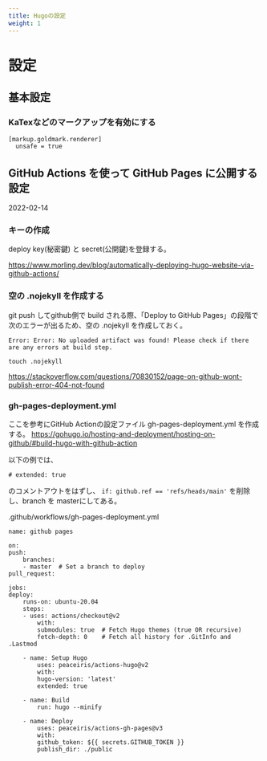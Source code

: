```yaml
---
title: Hugoの設定
weight: 1
---
```


# 設定


## 基本設定
### KaTexなどのマークアップを有効にする

    [markup.goldmark.renderer]
      unsafe = true

## GitHub Actions を使って GitHub Pages に公開する設定
2022-02-14

### キーの作成
deploy key(秘密鍵) と secret(公開鍵)を登録する。

https://www.morling.dev/blog/automatically-deploying-hugo-website-via-github-actions/


### 空の .nojekyll を作成する
git push してgithub側で build される際、「Deploy to GitHub Pages」の段階で次のエラーが出るため、空の .nojekyll を作成しておく。

```
Error: Error: No uploaded artifact was found! Please check if there are any errors at build step.
```

    touch .nojekyll

https://stackoverflow.com/questions/70830152/page-on-github-wont-publish-error-404-not-found


### gh-pages-deployment.yml  
ここを参考にGitHub Actionの設定ファイル gh-pages-deployment.yml を作成する。
https://gohugo.io/hosting-and-deployment/hosting-on-github/#build-hugo-with-github-action

以下の例では、

```# extended: true```

のコメントアウトをはずし、
```if: github.ref == 'refs/heads/main'```
を削除し、branch を masterにしてある。

.github/workflows/gh-pages-deployment.yml

    name: github pages

    on:
    push:
        branches:
        - master  # Set a branch to deploy
    pull_request:

    jobs:
    deploy:
        runs-on: ubuntu-20.04
        steps:
        - uses: actions/checkout@v2
            with:
            submodules: true  # Fetch Hugo themes (true OR recursive)
            fetch-depth: 0    # Fetch all history for .GitInfo and .Lastmod

        - name: Setup Hugo
            uses: peaceiris/actions-hugo@v2
            with:
            hugo-version: 'latest'
            extended: true

        - name: Build
            run: hugo --minify

        - name: Deploy
            uses: peaceiris/actions-gh-pages@v3
            with:
            github_token: ${{ secrets.GITHUB_TOKEN }}
            publish_dir: ./public

